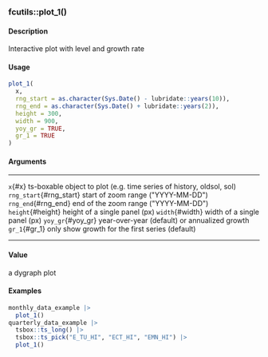 ### fcutils::plot_1()

#### Description

Interactive plot with level and growth rate

#### Usage

``` R
plot_1(
  x,
  rng_start = as.character(Sys.Date() - lubridate::years(10)),
  rng_end = as.character(Sys.Date() + lubridate::years(2)),
  height = 300,
  width = 900,
  yoy_gr = TRUE,
  gr_1 = TRUE
)
```

#### Arguments

  ------------------------- ----------------------------------------------------------------------
  `x`{#x}                   ts-boxable object to plot (e.g. time series of history, oldsol, sol)
  `rng_start`{#rng_start}   start of zoom range (\"YYYY-MM-DD\")
  `rng_end`{#rng_end}       end of the zoom range (\"YYYY-MM-DD\")
  `height`{#height}         height of a single panel (px)
  `width`{#width}           width of a single panel (px)
  `yoy_gr`{#yoy_gr}         year-over-year (default) or annualized growth
  `gr_1`{#gr_1}             only show growth for the first series (default)
  ------------------------- ----------------------------------------------------------------------

#### Value

a dygraph plot

#### Examples

``` R
monthly_data_example |>
  plot_1()
quarterly_data_example |>
  tsbox::ts_long() |>
  tsbox::ts_pick("E_TU_HI", "ECT_HI", "EMN_HI") |>
  plot_1()
```
